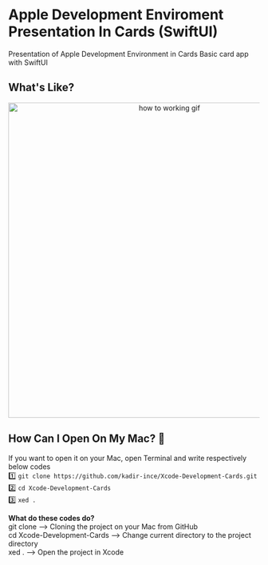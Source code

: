 # Apple Development Enviroment Presentation In Cards (SwiftUI)
Presentation of Apple Development Environment in Cards
Basic card app with SwiftUI
## What's Like?
<p align="center">
  <img height=630 src="https://github.com/kadir-ince/Xcode-Development-Cards/blob/master/whatIs.gif" alt="how to working gif">
</p>

## How Can I Open On My Mac?  🔨

If you want to open it on your Mac, open Terminal and write respectively below codes
<br>
1️⃣ ``` git clone https://github.com/kadir-ince/Xcode-Development-Cards.git ```  <br>
2️⃣ ``` cd Xcode-Development-Cards ``` <br>
3️⃣ ``` xed . ``` <br>

<b>What do these codes do?</b>  <br>
git clone --> Cloning the project on your Mac from GitHub <br>
cd  Xcode-Development-Cards --> Change current directory to the project directory <br>
xed . --> Open the project in Xcode <br>


